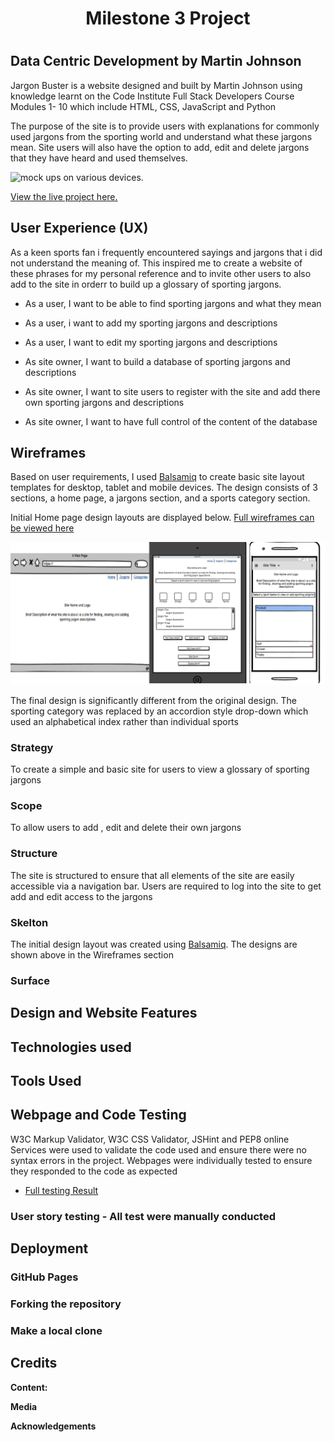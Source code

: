  <h1 align = "center">Milestone 3 Project<h1> 

## Data Centric Development by Martin Johnson

Jargon Buster is a website designed and built by Martin Johnson using knowledge
learnt on the Code Institute Full Stack Developers Course Modules 1- 10 which include HTML, CSS, JavaScript
and Python

The purpose of the site is to provide users with explanations for commonly used jargons from the sporting world and understand
what these jargons mean. Site users will also have the option to add, edit and delete jargons that they have heard and used themselves.


![mock ups on various devices.](assets/readme_docs/mockup.png)

[View the live project here.](https://martinjohnson26.github.io/Milestone2-Project/) 

## User Experience (UX)

As a keen sports fan i frequently encountered sayings and jargons that i did not understand the meaning of. This inspired me to create a
website of these phrases for my personal reference and to invite other users to also add to the site in orderr to build up a glossary of
sporting jargons.


 - As a user, I want to be able to find sporting jargons and what they mean
 - As a user, i want to add my sporting jargons and descriptions
 - As a user, I want to edit my sporting jargons and descriptions
 
 - As site owner, I want to build a database of sporting jargons and descriptions
 - As site owner, I want to site users to register with the site and add there own sporting jargons and descriptions
 - As site owner, I want to have full control of the content of the database
 
 ## Wireframes

 Based on user requirements, I used [Balsamiq](https://balsamiq.com/) to create basic site layout templates for desktop,
 tablet and mobile devices. The design consists of 3 sections, a home page, a jargons section, and a 
 sports category section.

 Initial Home page design layouts are displayed below. [Full wireframes can be viewed here](static/readme_docs/wireframes/wireframes.pdf)

 ![Homepage wireframes](static/readme_docs/wireframes/screens.png) 

 The final design is significantly different from the original design.  The sporting category was replaced by an accordion style drop-down 
 which used an alphabetical index rather than individual sports

  ### Strategy

To create a simple and basic site for users to view a glossary of sporting jargons

  ### Scope

To allow users to add , edit and delete their own jargons

 ### Structure

The site is structured to ensure that all elements of the site are easily accessible via a navigation bar. Users are required
to log into the site to get add and edit access to the jargons

 ### Skelton

The initial design layout was created using [Balsamiq](https://balsamiq.com/). The designs are shown above in the
Wireframes section

### Surface

<!-- A team image with an opacity added to enable the text to be more visible is the landing page. -->
    
 ## Design and Website Features

<!-- -   ### Initial Design

    The initial design was created in Balsamiq. A single page site was chosen containing four sections

-   ### Colour scheme

    Claret and White have been used as the prominent colours for fonts and backgrounds on navbars and footers as they
    represent the club colours. A pale yellow has been used for hover effects again representing the clubs second choice
    colours. A light grey background was used to enhance the overall feel to the site.

    * Fonts,NavBar and footer backgrounds:  #b42424
    * Fixture Section Fonts: #000000
    * Hover effects: #E1F85E
    * Body: #eaeae1

-   ### Typography

    Ubuntu was the chosen font for its clear and easily readable text and strong characters when used with a bold font.
    Sans Serif has been selected as the fall back text should the main font fail to import correctly for any reason.

-   ### Images

    An image of the team celebrating their promotion success at Wembley has been chosen for the landing page, with a opacity
    added to enable the text to be more visible.

-   ### Site Features

    * Navigation: Permits the user to navigate to all sections of the site in a simply manner and return to the Home page
    from anywhere on the page by selecting the Home menu or by selecting the NavBar brand name or logo.

    * Fixtures Section: Opponents are listed alphabetically in sequence. Each club has a 'Show Fixtures' button which when
     selected reveals fixture dates , kick off times and stadiums. The background for each club is based on the clubs
     traditional colours. The fixtures can be hidden after viewing by clicking on the 'Hide Fixtures" button.

    * Google Maps API: Using a Google Map API the Twenty Four teams in the league have been coded to display a location
     marker. Users can scroll in and out of the map and select a marker. The marker will display an info window displaying
     an image of the stadium. Within the info window are two links. One links to the clubs official website and the other
     open a google maps directions window.

    * Contact Form: A simple contact form is used to enable the user to contact the site owner via e-mail.

    * Social Media: Links to usual social media sites are included in the footer section.

    ### Future Implementations

    * Add a search bar to the Map to enable users to search for specific needs in the vicinity of the stadiums (bars, food
     outlets etc).
    * Add a new section, possibly a blog page, that would allow users to add reviews and comments about their visit to
     the stadiums. -->

##  Technologies used

<!-- * [HTML](https://html.com/) - For the basic site code.
* [CSS](https://www.w3schools.com/css/) - For Styling.
* [Bootstrap](https://getbootstrap.com/) - For additional styling, responsiveness and layouts.
* [Google Maps API](https://developers.google.com/maps/documentation) - For the Google Map.
* [EmailJS](https://www.emailjs.com/) - For the contact form.
* [JavaScript](https://www.javascript.com/) - For the coding relating to the map and fixtures sections.
* [JavaQuery](https://jquery.com/) -  For the coding relating to the map and fixtures sections.
* [GitHub](https://github.com/) -  For version control and committing to GitHub.
* [GitPod](https://www.gitpod.io/) - For the repository to store the pushed code.
* [FontAwesome](https://fontawesome.com) -  For icon images.
* [Google Fonts](https://fonts.google.com) - For the fonts. -->


## Tools Used
<!-- 
* [Balsamiq](https://balsamiq.com/) - Used to create the wireframes on varying screen sizes.
* [W3C HTML Validator](https://validator.w3.org/) - Check the validity of HTML code.
* [W3C CSS Validator](https://jigsaw.w3.org/css-validator/) - Check the validity of CSS code.
* [Autoprefixed](https://autoprefixer.github.io/) - Check the prefixes of CSS code.
* [BeautifyTools](http://beautifytools.com/javascript-validator.php)- Check the validity of JavaScript code. -->

## Webpage and Code Testing

W3C Markup Validator, W3C CSS Validator, JSHint and PEP8 online Services were used to validate the code used and ensure
there were no syntax errors in the project. Webpages were individually tested to ensure they responded to the code as expected

* [Full testing Result](static/readme_docs/test_log.pdf)

### User story testing -  All test were manually conducted

 <!-- 1. As a user, I want to be able to see fixtures dates and kick off times

    Users are presented an easily readable navigation bar which directs them to the section containing fixture details.
    Users are presented with a clear layout of teams with a button which they can click on to reveal fixture information.
    All functions in this section have been tested and full testing details are available in the test log 
    
 2. As a user, i want to see details of the stadiums that I am going to and details about the other teams in my league.
    
    Users are presented an easily readable navigation bar which directs them to the section containing stadium information.
    They are prompted to click on markers to reveal further information via an info window. All functions in this section
     have been tested and full testing details are available in the test log.

 3.  As a user, I want to be able to get directions to the stadiums.

     Each info window contains a directions link to the stadium. All functions in this section have been tested and full
     testing details are available in the test log.

 4. As a user, I want to be able to contact the site owner and ask for more information.

    Users are presented an easily readable navigation bar which directs them to the section containing the contact form.
    There is a simple contact form which prompts the user to complete the fields correctly. All functions in this section
    have been tested and full testing details are available in the test log.

    [The full test log can be viewed here](assets/readme_docs/testlog.pdf) -->

## Deployment

### GitHub Pages

<!-- To deploy my site I used GitHub and the following steps:

1. Logged into my GitHub account.
1. Went to my repositories and selected my project.
1. Clicked the Settings icon.
1. Scrolled down the page to the 'GitHub Pages' section
1. I selected 'Master branch' in the dropdown
1. This deployed my project to the URL: https://martinjohnson26.github.io/Milestone2-Project/ -->

### Forking the repository

<!-- 1.  Log in to GitHub and locate the GitHub Repository
1.  At the top of the Repository above the "Settings" Button on the menu, locate the "Fork" Button.
1.  Click the button to create a copy of the original repository in your GitHub account. -->

### Make a local clone
<!-- 
1. Log in to GitHub and locate the GitHub Repository
1. Under the repository name, click "Clone or download".
1. To clone the repository using HTTPS, under "Clone with HTTPS", copy the link.
1. Open Git Bash
1. Change the current working directory to the location where you want the cloned directory to be made.
1. Type git clone, and then paste the URL you copied in Step 3.
1. Press Enter. Your local clone will be created. -->

## Credits

**Content:** 
<!-- The core HTML, CSS and JS code has been written by myself. Templates taken from [Bootstrapbay](https://bootstrapbay.com/blog/14-days-bootstrap-4/)
were used for the NavBar and fixtures section and modified by myself to meet the needs of the site. The email.JS code was taken from the 
Code Institute Interactive Frontend Development module lessons. The core code for the Google Maps API was taken from following
a YouTube video by [Traversy Media](https://www.youtube.com/watch?v=Zxf1mnP5zcw&t=1445s) and modifying to meet site requirements.
Bootstrap 4 was used to assist with site responsivness and layout -->

**Media**  
 <!-- Icons were sourced from FontAwesome  (https://fontawesome.com)

 Images were sourced from Wikipediae (https://en.wikipedia.org)

 Fonts were sourced from Google Fonts (https://fonts.google.com/) -->

**Acknowledgements**

<!-- https://www.w3schools.com/bootstrap4/ For use of built in class definitions, examples and Try Me Code snippets

Slack community for support and advice during the construction of the site

Code Institute tutors for support and advice during the construction of the site

Code Institute coursework for reference

Traversy Media for YouTube videos related to Google Maps API's

Codecademy for additional tutorials relating to JavaScript

Oluwafemi Medale (CI Mentor) for help, support, advice and positive feedback from the initial inception of the site through to completion
 -->

